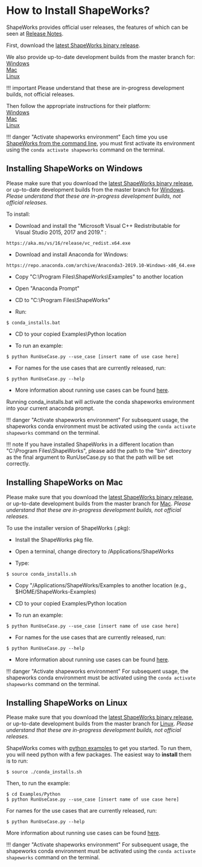 # How to Install ShapeWorks?


ShapeWorks provides official user releases, the features of which can be seen at [Release Notes](../about/release-notes.md).

First, download the [latest ShapeWorks binary release](https://github.com/SCIInstitute/ShapeWorks/releases/latest).    

We also provide up-to-date development builds from the master branch for:   
[Windows](https://github.com/SCIInstitute/ShapeWorks/releases/tag/dev-windows)  
[Mac](https://github.com/SCIInstitute/ShapeWorks/releases/tag/dev-mac)  
[Linux](https://github.com/SCIInstitute/ShapeWorks/releases/tag/dev-linux)  

!!! important
    Please understand that these are in-progress development builds, not official releases.

Then follow the appropriate instructions for their platform:  
[Windows](#installing-shapeworks-on-windows)   
[Mac](#installing-shapeworks-on-mac)   
[Linux](#installing-shapeworks-on-linux)   

!!! danger "Activate shapeworks environment"
    Each time you use [ShapeWorks from the command line](../tools/ShapeWorksCommands.md), you must first activate its environment using the `conda activate shapeworks` command on the terminal.


## Installing ShapeWorks on Windows

Please make sure that you download the [latest ShapeWorks binary release](https://github.com/SCIInstitute/ShapeWorks/releases/latest), or up-to-date development builds from the master branch for [Windows](https://github.com/SCIInstitute/ShapeWorks/releases/tag/dev-windows). *Please understand that these are in-progress development builds, not official releases.*

To install:

- Download and install the "Microsoft Visual C++ Redistributable for Visual Studio 2015, 2017 and 2019." :

```
https://aka.ms/vs/16/release/vc_redist.x64.exe
```

- Download and install Anaconda for Windows:

```
https://repo.anaconda.com/archive/Anaconda3-2019.10-Windows-x86_64.exe
```

- Copy "C:\Program Files\ShapeWorks\Examples" to another location

- Open "Anaconda Prompt"

- CD to "C:\Program Files\ShapeWorks"

- Run:

```
$ conda_installs.bat
```

- CD to your copied Examples\Python location

- To run an example:

```
$ python RunUseCase.py --use_case [insert name of use case here]
```

- For names for the use cases that are currently released, run:

```
$ python RunUseCase.py --help
```

- More information about running use cases can be found [here](../use-cases/use-cases.md#running-the-use-cases).


Running conda_installs.bat will activate the conda shapeworks environment
into your current anaconda prompt. 

!!! danger "Activate shapeworks environment"
    For subsequent usage, the shapeworks conda environment must be activated using the `conda activate shapeworks` command on the terminal.


!!! note 
    If you have installed ShapeWorks in a different location than "C:\Program Files\ShapeWorks", please add the path to the "bin" directory as the final argument to RunUseCase.py so that the path will be set correctly.



## Installing ShapeWorks on Mac

Please make sure that you download the [latest ShapeWorks binary release](https://github.com/SCIInstitute/ShapeWorks/releases/latest), or up-to-date development builds from the master branch for [Mac](https://github.com/SCIInstitute/ShapeWorks/releases/tag/dev-mac). *Please understand that these are in-progress development builds, not official releases.*


To use the installer version of ShapeWorks (.pkg):

- Install the ShapeWorks pkg file.

- Open a terminal, change directory to /Applications/ShapeWorks

- Type:

```
$ source conda_installs.sh
```

- Copy "/Applications/ShapeWorks/Examples to another location (e.g., $HOME/ShapeWorks-Examples)

- CD to your copied Examples/Python location

- To run an example:

```
$ python RunUseCase.py --use_case [insert name of use case here]
```

- For names for the use cases that are currently released, run:

```
$ python RunUseCase.py --help
```

- More information about running use cases can be found [here](../use-cases/use-cases.md#running-the-use-cases).



!!! danger "Activate shapeworks environment"
    For subsequent usage, the shapeworks conda environment must be activated using the `conda activate shapeworks` command on the terminal.


## Installing ShapeWorks on Linux

Please make sure that you download the [latest ShapeWorks binary release](https://github.com/SCIInstitute/ShapeWorks/releases/latest), or up-to-date development builds from the master branch for [Linux](https://github.com/SCIInstitute/ShapeWorks/releases/tag/dev-linux). *Please understand that these are in-progress development builds, not official releases.*


ShapeWorks comes with [python examples](../use-cases/use-cases.md) to get you started. To run them, you will
need python with a few packages.  The easiest way to **install** them is to run:

```
$ source ./conda_installs.sh
```

Then, to run the example:

```
$ cd Examples/Python
$ python RunUseCase.py --use_case [insert name of use case here]
```

For names for the use cases that are currently released, run:

```
$ python RunUseCase.py --help
```

More information about running use cases can be found [here](../use-cases/use-cases.md#running-the-use-cases).


!!! danger "Activate shapeworks environment"
    For subsequent usage, the shapeworks conda environment must be activated using the `conda activate shapeworks` command on the terminal.
